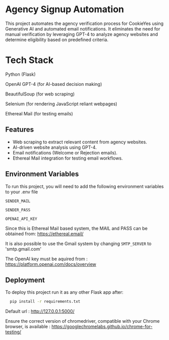 
# Agency Signup Automation

This project automates the agency verification process for CookieYes using Generative AI and automated email notifications. It eliminates the need for manual verification by leveraging GPT-4 to analyze agency websites and determine eligibility based on predefined criteria.

# Tech Stack

Python (Flask)

OpenAI GPT-4 (for AI-based decision making)

BeautifulSoup (for web scraping)

Selenium (for rendering JavaScript reliant webpages)

Ethereal Mail (for testing emails)


## Features

- Web scraping to extract relevant content from agency websites.
- AI-driven website analysis using GPT-4.
- Email notifications (Welcome or Rejection emails).
- Ethereal Mail integration for testing email workflows.


## Environment Variables

To run this project, you will need to add the following environment variables to your .env file

`SENDER_MAIL`

`SENDER_PASS`

`OPENAI_API_KEY`

Since this is Ethereal Mail based system, the MAIL and PASS can be obtained from: https://ethereal.email/

It is also possible to use the Gmail system by changing `SMTP_SERVER` to 'smtp.gmail.com'

The OpenAI key must be aquired from : https://platform.openai.com/docs/overview


## Deployment

To deploy this project run it as any other Flask app after:

```bash
  pip install -r requirements.txt
```

Default url : http://127.0.0.1:5000/

Ensure the correct version of chromedriver, compatible with your Chrome browser, is available : https://googlechromelabs.github.io/chrome-for-testing/